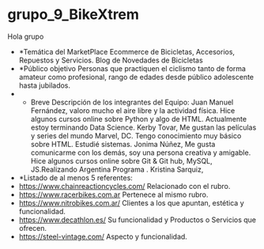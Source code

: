 # grupo_9_BikeXtrem
Hola grupo
- *Temática del MarketPlace
   Ecommerce de Bicicletas, Accesorios, Repuestos y Servicios. Blog de Novedades de Bicicletas
- *Público objetivo
   Personas que practiquen el ciclismo tanto de forma amateur como profesional, rango de edades desde público adolescente hasta jubilados.
- * Breve Descripción de los integrantes del Equipo:
   Juan Manuel Fernández, valoro mucho el aire libre y la actividad física. Hice algunos cursos online sobre Python y algo de HTML. Actualmente estoy terminando Data Science. 
   Kerby Tovar, Me gustan las películas y series del mundo Marvel, DC. Tengo conocimiento muy básico sobre HTML. Estudié sistemas. 
   Jonima Núñez, Me gusta comunicarme con los demás, soy una persona creativa y amigable. Hice algunos cursos online sobre Git & Git hub, MySQL, JS.Realizando Argentina Programa .
   Kristina Sarquiz, 
- *Listado de al menos 5 referentes:
- https://www.chainreactioncycles.com/ Relacionado con el rubro.
- https://www.racerbikes.com.ar Pertenece al mismo rubro.
- https://www.nitrobikes.com.ar/ Clientes a los que apuntan, estética y funcionalidad.
- https://www.decathlon.es/ Su funcionalidad y Productos o Servicios que ofrecen.
- https://steel-vintage.com/ Aspecto y funcionalidad.

